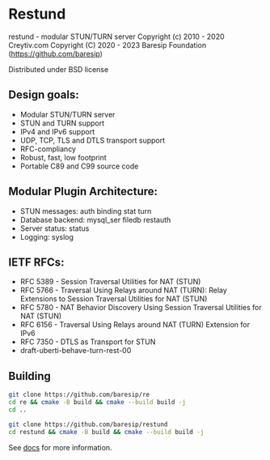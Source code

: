 # Restund

restund - modular STUN/TURN server
Copyright (c) 2010 - 2020 Creytiv.com
Copyright (C) 2020 - 2023 Baresip Foundation (https://github.com/baresip)

Distributed under BSD license

## Design goals:

* Modular STUN/TURN server
* STUN and TURN support
* IPv4 and IPv6 support
* UDP, TCP, TLS and DTLS transport support
* RFC-compliancy
* Robust, fast, low footprint
* Portable C89 and C99 source code

## Modular Plugin Architecture:

* STUN messages:    auth binding stat turn
* Database backend: mysql_ser filedb restauth
* Server status:    status
* Logging:          syslog

## IETF RFCs:

* RFC 5389 - Session Traversal Utilities for NAT (STUN)
* RFC 5766 - Traversal Using Relays around NAT (TURN): Relay Extensions to
             Session Traversal Utilities for NAT (STUN)
* RFC 5780 - NAT Behavior Discovery Using Session Traversal Utilities for
             NAT (STUN)
* RFC 6156 - Traversal Using Relays around NAT (TURN) Extension for IPv6
* RFC 7350 - DTLS as Transport for STUN
* draft-uberti-behave-turn-rest-00

## Building

```bash
git clone https://github.com/baresip/re
cd re && cmake -B build && cmake --build build -j
cd ..

git clone https://github.com/baresip/restund
cd restund && cmake -B build && cmake --build build -j
```

See [docs](docs) for more information.
